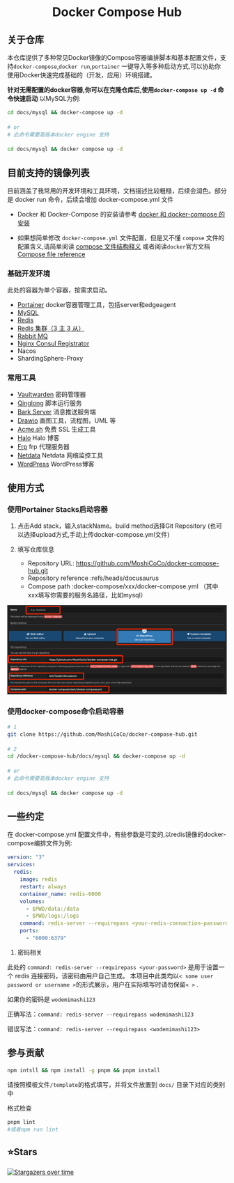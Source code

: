 <div align="center">
<h1 align="center">Docker Compose Hub</h1>
</div>

## 关于仓库

本仓库提供了多种常见Docker镜像的Compose容器编排脚本和基本配置文件，支持`docker-compose`,`docker run`,`portainer`
一键导入等多种启动方式,可以协助你使用Docker快速完成基础的（开发，应用）环境搭建。

**针对无需配置的docker容器,你可以在克隆仓库后,使用`docker-compose up -d` 命令快速启动** 以MySQL为例:

```bash
cd docs/mysql && docker-compose up -d 

# or
# 此命令需要高版本docker engine 支持

cd docs/mysql && docker compose up -d 
```

## 目前支持的镜像列表

目前涵盖了我常用的开发环境和工具环境，文档描述比较粗糙，后续会润色。部分是 docker run 命令，后续会增加 docker-compose.yml 文件

- Docker 和 Docker-Compose 的安装请参考 [docker 和 docker-compose 的安装](docs/docker/install-docker-and-compose.md)

- 如果想简单修改 `docker-compose.yml` 文件配置，但是又不懂 `compose` 文件的配置含义,请简单阅读 [compose 文件结构释义](docs/docker/about-compose.md)
  或者阅读`docker`官方文档[Compose file reference](https://docs.docker.com/compose/compose-file/)

### 基础开发环境

此处的容器为单个容器，按需求启动。

- [Portainer](docs/dev-environment/portainer/server)  docker容器管理工具，包括server和edgeagent
- [MySQL](docs/dev-environment/mysql)
- [Redis](docs/dev-environment/redis)
- [Redis 集群（3 主 3 从）](docs/dev-environment/redis-cluster)
- [Rabbit MQ](docs/dev-environment/rabbit-mq)
- [Nginx Consul Registrator](docs/dev-environment/nginx-consul-registrator)
- Nacos
- ShardingSphere-Proxy

### 常用工具

- [Vaultwarden](docs/tool/vaultwarden) 密码管理器
- [Qinglong](docs/tool/qinglong) 脚本运行服务
- [Bark Server](docs/tool/bark) 消息推送服务端
- [Drawio](docs/tool/drawio) 画图工具，流程图，UML 等
- [Acme.sh](docs/tool/acme-sh) 免费 SSL 生成工具
- [Halo](docs/tool/halo) Halo 博客
- [Frp](docs/tool/frp) frp 代理服务器
- [Netdata](docs/tool/netdata) Netdata 网络监控工具
- [WordPress](docs/tool/wordpress) WordPress博客

## 使用方式

### 使用Portainer Stacks启动容器

1. 点击Add stack，输入stackName。build method选择Git Repository (也可以选择upload方式,手动上传docker-compose.yml文件)
2. 填写仓库信息

    - Repository URL: <https://github.com/MoshiCoCo/docker-compose-hub.git>
    - Repository reference :refs/heads/docusaurus
    - Compose path :docker-compose/xxx/docker-compose.yml （其中xxx填写你需要的服务名路径，比如mysql）

![使用Portainer Stacks启动容器](static/img/addStack.png)

### 使用docker-compose命令启动容器

```bash
# 1
git clone https://github.com/MoshiCoCo/docker-compose-hub.git

# 2
cd /docker-compose-hub/docs/mysql && docker-compose up -d 

# or
# 此命令需要高版本docker engine 支持

cd docs/mysql && docker compose up -d 
```

## 一些约定

在 docker-compose.yml 配置文件中，有些参数是可变的,以redis镜像的docker-compose编排文件为例:

```yaml
version: "3"
services:
  redis:
    image: redis
    restart: always
    container_name: redis-6000
    volumes:
      - $PWD/data:/data
      - $PWD/logs:/logs
    command: redis-server --requirepass <your-redis-connaction-password>
    ports:
      - "6000:6379"
```

1. 密码相关

此处的 `command: redis-server --requirepass <your-password>` 是用于设置一个 redis 连接密码，该密码由用户自己生成。
本项目中此类均以`< some user password or username >`的形式展示，用户在实际填写时请勿保留`< >` .

如果你的密码是 `wodemimashi123`

正确写法：`command: redis-server --requirepass wodemimashi123`

错误写法：`command: redis-server --requirepass <wodemimashi123>`

## 参与贡献

```bash
npm intsll && npm install -g pnpm && pnpm install
```
请按照模板文件`/template`的格式填写，并将文件放置到 `docs/` 目录下对应的类别中

格式检查

```bash
pnpm lint
#或者npm run lint
```

## ⭐️Stars

[![Stargazers over time](https://starchart.cc/MoshiCoCo/docker-compose-hub.svg)](https://starchart.cc/MoshiCoCo/docker-compose-hub)
